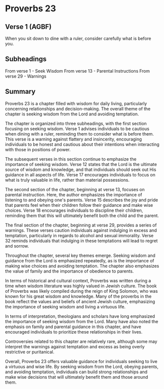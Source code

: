 # Proverbs 23

## Verse 1 (AGBF)

When you sit down to dine with a ruler, consider carefully what is before you.

## Subheadings

From verse 1 - Seek Wisdom
From verse 13 - Parental Instructions
From verse 29 - Warnings

## Summary

Proverbs 23 is a chapter filled with wisdom for daily living, particularly concerning relationships and decision-making. The overall theme of the chapter is seeking wisdom from the Lord and avoiding temptation.

The chapter is organized into three subheadings, with the first section focusing on seeking wisdom. Verse 1 advises individuals to be cautious when dining with a ruler, reminding them to consider what is before them. This verse is a warning against flattery and insincerity, encouraging individuals to be honest and cautious about their intentions when interacting with those in positions of power.

The subsequent verses in this section continue to emphasize the importance of seeking wisdom. Verse 12 states that the Lord is the ultimate source of wisdom and knowledge, and that individuals should seek out His guidance in all aspects of life. Verse 17 encourages individuals to focus on what is truly valuable in life, rather than material possessions.

The second section of the chapter, beginning at verse 13, focuses on parental instruction. Here, the author emphasizes the importance of listening to and obeying one's parents. Verse 15 describes the joy and pride that parents feel when their children follow their guidance and make wise choices. Verse 18 encourages individuals to discipline their children, reminding them that this will ultimately benefit both the child and the parent.

The final section of the chapter, beginning at verse 29, provides a series of warnings. These verses caution individuals against indulging in excess and temptation, particularly in regards to alcohol and sexual immorality. Verse 32 reminds individuals that indulging in these temptations will lead to regret and sorrow.

Throughout the chapter, several key themes emerge. Seeking wisdom and guidance from the Lord is emphasized repeatedly, as is the importance of making wise choices and avoiding temptation. The chapter also emphasizes the value of family and the importance of obedience to parents.

In terms of historical and cultural context, Proverbs was written during a time when wisdom literature was highly valued in Jewish culture. The book of Proverbs was likely compiled during the reign of King Solomon, who was known for his great wisdom and knowledge. Many of the proverbs in the book reflect the values and beliefs of ancient Jewish culture, emphasizing the importance of seeking wisdom and living a virtuous life.

In terms of interpretation, theologians and scholars have long emphasized the importance of seeking wisdom from the Lord. Many have also noted the emphasis on family and parental guidance in this chapter, and have encouraged individuals to prioritize these relationships in their lives.

Controversies related to this chapter are relatively rare, although some may interpret the warnings against temptation and excess as being overly restrictive or puritanical.

Overall, Proverbs 23 offers valuable guidance for individuals seeking to live a virtuous and wise life. By seeking wisdom from the Lord, obeying parents, and avoiding temptation, individuals can build strong relationships and make wise decisions that will ultimately benefit them and those around them.